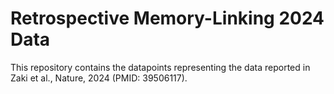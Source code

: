 # Retrospective Memory-Linking 2024 Data

This repository contains the datapoints representing the data reported in Zaki et al., Nature, 2024 (PMID: 39506117).